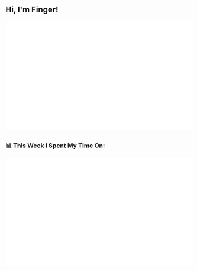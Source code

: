 <h2> Hi, I'm Finger!</h2>

<img align="right" src="https://raw.githubusercontent.com/spianmo/github-stats/master/generated/overview.svg#gh-light-mode-only">

<!-- <img align="right" height="160em" src="https://github-readme-stats-eight-theta.vercel.app/api/top-langs/?username=spianmo&layout=compact&langs_count=8&theme=algolia"/>	 -->
	
```go
package main

type Me struct {
	Name   string
	Job    string
	Code   string
	Skills string
}

func main() {
	me := &Me{
		Name:   "Finger",
		Job:    "Client-side Engineer",
		Code:   "Java, Kotlin, C#, Rust and C++ and Others",
		Skills: "Android, Security, Cross-platform client, NLP, CV, ASR ^o^",
	}
	_ = me
}
```


<h3>📊 This Week I Spent My Time On:</h3>
<img align='right' src="https://raw.githubusercontent.com/spianmo/github-stats/master/generated/languages.svg#gh-light-mode-only">

<!--START_SECTION:waka-->

```txt
Kotlin                 21 hrs 18 mins  ███████████████████▓░░░░░   79.01 %
Python                 1 hr 34 mins    █▒░░░░░░░░░░░░░░░░░░░░░░░   05.84 %
XML                    1 hr 29 mins    █▒░░░░░░░░░░░░░░░░░░░░░░░   05.51 %
Java                   55 mins         █░░░░░░░░░░░░░░░░░░░░░░░░   03.45 %
protobuf               36 mins         ▓░░░░░░░░░░░░░░░░░░░░░░░░   02.23 %
```

<!--END_SECTION:waka-->
